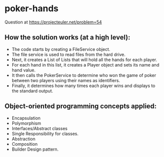 # poker-hands

Question at https://projecteuler.net/problem=54

## How the solution works (at a high level): 
-  The code starts by creating a FileService object.
- The file service is used to read files from the hard drive.
- Next, it creates a List of Lists that will hold all the hands for each player.
- For each hand in this list, it creates a Player object and sets its name and hand value.
- It then calls the PokerService to determine who won the game of poker between two players using their names as identifiers.
- Finally, it determines how many times each player wins and displays to the standard output.

## Object-oriented programming concepts applied:
- Encapsulation
- Polymorphism
- Interfaces/Abstract classes
- Single Responsibility for classes.
- Abstraction
- Composition
- Builder Design pattern.
